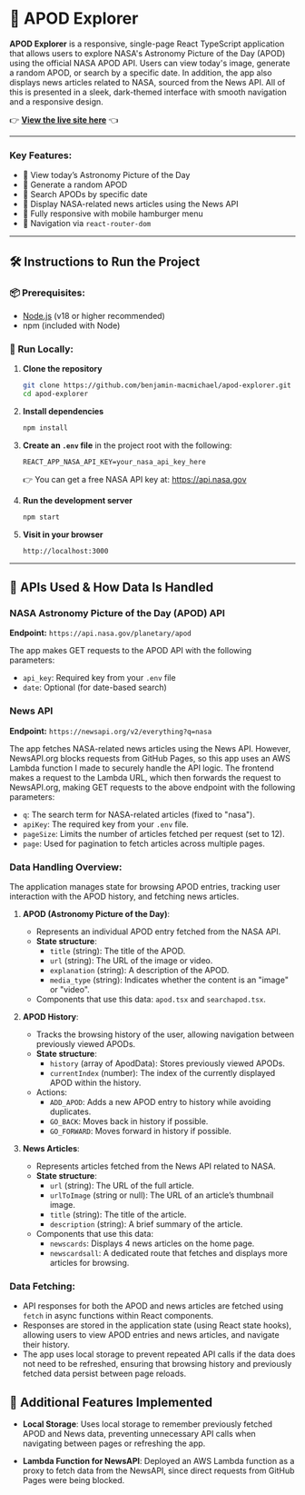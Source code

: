 # 🌌 APOD Explorer

**APOD Explorer** is a responsive, single-page React TypeScript application that allows users to explore NASA's Astronomy Picture of the Day (APOD) using the official NASA APOD API. Users can view today's image, generate a random APOD, or search by a specific date. In addition, the app also displays news articles related to NASA, sourced from the News API. All of this is presented in a sleek, dark-themed interface with smooth navigation and a responsive design.

👉 **[View the live site here](https://benjamin-macmichael.github.io/apod-explorer)** 👈


---

### Key Features:
- 🌠 View today’s Astronomy Picture of the Day
- 🎲 Generate a random APOD
- 📅 Search APODs by specific date
- 📰 Display NASA-related news articles using the News API
- 📱 Fully responsive with mobile hamburger menu
- 🧭 Navigation via `react-router-dom`

---

## 🛠️ Instructions to Run the Project

### 📦 Prerequisites:
- [Node.js](https://nodejs.org/en/) (v18 or higher recommended)
- npm (included with Node)

### 🧪 Run Locally:

1. **Clone the repository**
   ```bash
   git clone https://github.com/benjamin-macmichael/apod-explorer.git
   cd apod-explorer
   ```

2. **Install dependencies**
   ```bash
   npm install
   ```

3. **Create an `.env` file** in the project root with the following:
   ```
   REACT_APP_NASA_API_KEY=your_nasa_api_key_here
   ```

   👉 You can get a free NASA API key at: https://api.nasa.gov

4. **Run the development server**
   ```bash
   npm start
   ```

5. **Visit in your browser**
   ```
   http://localhost:3000
   ```

---

## 🔌 APIs Used & How Data Is Handled

### NASA Astronomy Picture of the Day (APOD) API
**Endpoint:** `https://api.nasa.gov/planetary/apod`

The app makes GET requests to the APOD API with the following parameters:
- `api_key`: Required key from your `.env` file
- `date`: Optional (for date-based search)

### News API
**Endpoint:** `https://newsapi.org/v2/everything?q=nasa`

The app fetches NASA-related news articles using the News API. However, NewsAPI.org blocks requests from GitHub Pages, so this app uses an AWS Lambda function I made to securely handle the API logic. The frontend makes a request to the Lambda URL, which then forwards the request to NewsAPI.org, making GET requests to the above endpoint with the following parameters:
- `q`: The search term for NASA-related articles (fixed to "nasa").
- `apiKey`: The required key from your `.env` file.
- `pageSize`: Limits the number of articles fetched per request (set to 12).
- `page`: Used for pagination to fetch articles across multiple pages.

### Data Handling Overview:
The application manages state for browsing APOD entries, tracking user interaction with the APOD history, and fetching news articles.

1. **APOD (Astronomy Picture of the Day)**:
   - Represents an individual APOD entry fetched from the NASA API.
   - **State structure**:
     - `title` (string): The title of the APOD.
     - `url` (string): The URL of the image or video.
     - `explanation` (string): A description of the APOD.
     - `media_type` (string): Indicates whether the content is an "image" or "video".
   - Components that use this data: `apod.tsx` and `searchapod.tsx`.

2. **APOD History**:
   - Tracks the browsing history of the user, allowing navigation between previously viewed APODs.
   - **State structure**:
     - `history` (array of ApodData): Stores previously viewed APODs.
     - `currentIndex` (number): The index of the currently displayed APOD within the history.
   - Actions:
     - `ADD_APOD`: Adds a new APOD entry to history while avoiding duplicates.
     - `GO_BACK`: Moves back in history if possible.
     - `GO_FORWARD`: Moves forward in history if possible.

3. **News Articles**:
   - Represents articles fetched from the News API related to NASA.
   - **State structure**:
     - `url` (string): The URL of the full article.
     - `urlToImage` (string or null): The URL of an article’s thumbnail image.
     - `title` (string): The title of the article.
     - `description` (string): A brief summary of the article.
   - Components that use this data:
     - `newscards`: Displays 4 news articles on the home page.
     - `newscardsall`: A dedicated route that fetches and displays more articles for browsing.

### Data Fetching:
- API responses for both the APOD and news articles are fetched using `fetch` in async functions within React components.
- Responses are stored in the application state (using React state hooks), allowing users to view APOD entries and news articles, and navigate their history.
- The app uses local storage to prevent repeated API calls if the data does not need to be refreshed, ensuring that browsing history and previously fetched data persist between page reloads.


## 🌟 Additional Features Implemented

- **Local Storage**: Uses local storage to remember previously fetched APOD and News data, preventing unnecessary API calls when navigating between pages or refreshing the app.

- **Lambda Function for NewsAPI**: Deployed an AWS Lambda function as a proxy to fetch data from the NewsAPI, since direct requests from GitHub Pages were being blocked.
